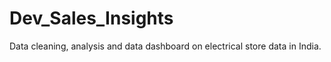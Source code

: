 # Dev_Sales_Insights
 Data cleaning, analysis and data dashboard on electrical store data in India.
